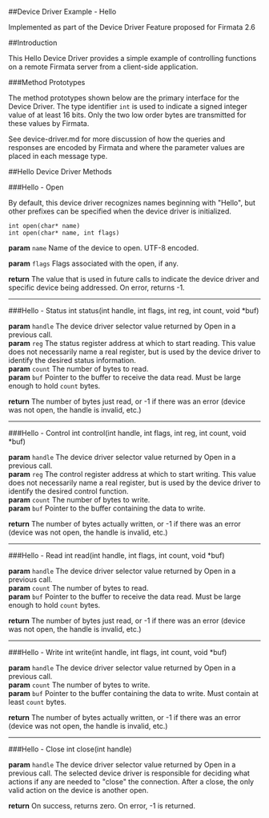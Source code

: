 ##Device Driver Example - Hello

Implemented as part of the Device Driver Feature proposed for Firmata 2.6

##Introduction

This Hello Device Driver provides a simple example of controlling functions  on a remote Firmata server from a client-side application.


###Method Prototypes

The method prototypes shown below are the primary interface for the Device Driver.  The type identifier `int` is used to indicate a signed integer value of at least 16 bits.  Only the two low order bytes are transmitted for these values by Firmata.

See device-driver.md for more discussion of how the queries and responses are encoded by Firmata and where the parameter values are placed in each message type.

##Hello Device Driver Methods

###Hello - Open

By default, this device driver recognizes names beginning with "Hello", but other prefixes can be specified when the device driver is initialized.

    int open(char* name)
    int open(char* name, int flags)

**param** `name` Name of the device to open.  UTF-8 encoded.  

**param** `flags` Flags associated with the open, if any.

**return** The value that is used in future calls to indicate the device driver and specific device being addressed.  On error, returns -1.

---
###Hello - Status
	int status(int handle, int flags, int reg, int count, void *buf)

**param** `handle` The device driver selector value returned by Open in a previous call.  
**param** `reg` The status register address at which to start reading.  This value does not necessarily name a real register, but is used by the device driver to identify the desired status information.  
**param** `count` The number of bytes to read.  
**param** `buf` Pointer to the buffer to receive the data read.  Must be large enough to hold `count` bytes.  

**return** The number of bytes just read, or -1 if there was an error (device was 
not open, the handle is invalid, etc.)

---
###Hello - Control
	int control(int handle, int flags, int reg, int count, void *buf)

**param** `handle` The device driver selector value returned by Open in a previous call.  
**param** `reg` The control register address at which to start writing.   This value does not necessarily name a real register, but is used by the device driver to identify the desired control function.  
**param** `count` The number of bytes to write.  
**param** `buf` Pointer to the buffer containing the data to write.  

**return** The number of bytes actually written, or -1 if there was an error (device was not open, the handle is invalid, etc.)


---
###Hello - Read
	int read(int handle, int flags, int count, void *buf)

**param** `handle` The device driver selector value returned by Open in a previous call.  
**param** `count` The number of bytes to read.  
**param** `buf` Pointer to the buffer to receive the data read.  Must be large enough to hold `count` bytes.  

**return** The number of bytes just read, or -1 if there was an error (device was 
not open, the handle is invalid, etc.)



---
###Hello - Write
	int write(int handle, int flags, int count, void *buf)

**param** `handle` The device driver selector value returned by Open in a previous
call.  
**param** `count` The number of bytes to write.  
**param** `buf` Pointer to the buffer containing the data to write.  Must contain at least `count` bytes.  

**return** The number of bytes actually written, or -1 if there was an error (device was not open, the handle is invalid, etc.)


---
###Hello - Close
	int close(int handle)

**param** `handle` The device driver selector value returned by Open in a previous
call.  The selected device driver is responsible for deciding what actions if any are needed to "close" the connection.  After a close, the only valid action on the device is another open.

**return** On success, returns zero. On error, -1 is returned.

